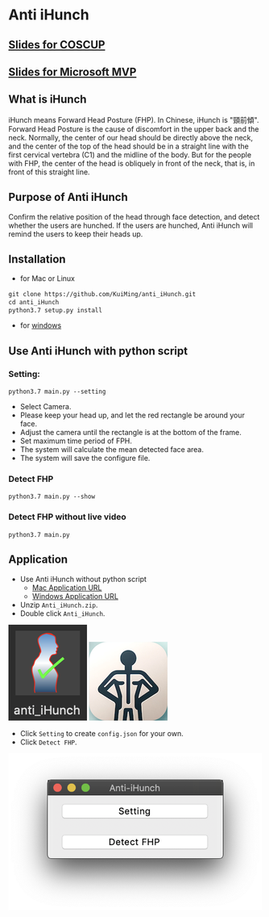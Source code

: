 # Anti iHunch

## [Slides for COSCUP](https://kuiming.github.io/anti_iHunch/presentation/output/index.html#/)

## [Slides for Microsoft MVP](https://kuiming.github.io/anti_iHunch/presentation/output_MVP/index.html#/)

## What is iHunch

iHunch means Forward Head Posture (FHP). In Chinese, iHunch is "頸前傾".
Forward Head Posture is the cause of discomfort in the upper back and the neck. Normally, the center of our head should be directly above the neck, and the center of the top of the head should be in a straight line with the first cervical vertebra (C1) and the midline of the body. But for the people with FHP, the center of the head is obliquely in front of the neck, that is, in front of this straight line.

## Purpose of Anti iHunch

Confirm the relative position of the head through face detection, and detect whether the users are hunched. If the users are hunched, Anti iHunch will remind the users to keep their heads up.

## Installation

- for Mac or Linux
```
git clone https://github.com/KuiMing/anti_iHunch.git
cd anti_iHunch
python3.7 setup.py install
```
- for [windows](https://github.com/KuiMing/anti_iHunch/tree/windows)

## Use Anti iHunch with python script

### Setting: 
```
python3.7 main.py --setting
```
  - Select Camera.
  - Please keep your head up, and let the red rectangle be around your face.
  - Adjust the camera until the rectangle is at the bottom of the frame.
  - Set maximum time period of FPH.
  - The system will calculate the mean detected face area.
  - The system will save the configure file.
### Detect FHP
```
python3.7 main.py --show
```
### Detect FHP without live video
```
python3.7 main.py
```

## Application

- Use Anti iHunch without python script
  - [Mac Application URL](https://drive.google.com/file/d/1Yf_ujJDWH1jWn7MTkzFi3TJ2x7BQn8KA/view?usp=sharing)
  - [Windows Application URL](https://drive.google.com/file/d/1AbABfTq8dQC-oQFgzthcLrmw-EMAn6t_/view?usp=sharing)
- Unzip `Anti_iHunch.zip`.
- Double click `Anti_iHunch`.

![](images/anti_iHunch.png) ![](images/head_up.png)
- Click `Setting` to create `config.json` for your own.
- Click `Detect FHP`.

![](images/GUI.png)

